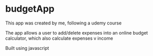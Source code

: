 # budgetApp

This app was created by me, following a udemy course

The app allows a user to add/delete expenses into an online budget calculator, which also calculate expenses v income

Built using javascript
